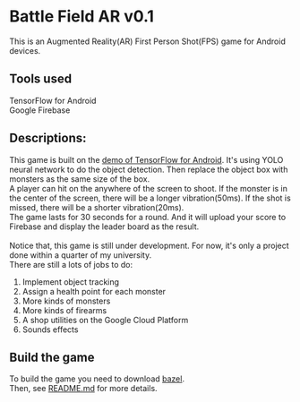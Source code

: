 # Battle Field AR v0.1

This is an Augmented Reality(AR) First Person Shot(FPS) game for Android devices.

## Tools used
TensorFlow for Android<br>
Google Firebase



## Descriptions:
This game is built on the [demo of TensorFlow for Android](https://github.com/tensorflow/tensorflow/tree/master/tensorflow/examples/android). 
It's using YOLO neural network to do the object detection. Then replace the object box with monsters as the same size of the box.<br>
A player can hit on the anywhere of the screen to shoot. If the monster is in the center of the screen, there will be a longer vibration(50ms). 
If the shot is missed, there will be a shorter vibration(20ms).<br>
The game lasts for 30 seconds for a round. And it will upload your score to Firebase and display the leader board as the result.
<br><br>
Notice that, this game is still under development. For now, it's only a project done within a quarter of my university. <br>
There are still a lots of jobs to do:
1. Implement object tracking
2. Assign a health point for each monster
3. More kinds of monsters
4. More kinds of firearms
6. A shop utilities on the Google Cloud Platform
7. Sounds effects

## Build the game
To build the game you need to download [bazel](https://bazel.build/).<br>
Then, see [README.md](https://github.com/tensorflow/tensorflow/blob/master/tensorflow/examples/android/README.md)
for more details.
